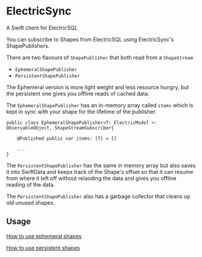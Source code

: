 # ElectricSync

A Swift client for ElectricSQL

You can subscribe to Shapes from ElectricSQL using ElectricSync's ShapePublishers.

There are two flavours of `ShapePublisher` that both read from a `ShapeStream`

- `EphemeralShapePublisher` 
- `PersistentShapePublisher`

The Ephemeral version is more light weight and less resource hungry, but the persistent one gives you offline reads of cached data.


The `EphemeralShapePublisher` has an in-memory array called `items` which is kept in sync with your shape for the lifetime of the publisher. 

```
public class EphemeralShapePublisher<T: ElectricModel >: ObservableObject, ShapeStreamSubscriber{

    @Published public var items: [T] = []
    
    ...
}
```

The `PersistentShapePublisher` has the same in memory array but also saves it into SwiftData and keeps track of the Shape's offset so that it can resume from where it left off without relaoding the data and gives you offline reading of the data.

The `PersistentShapePublisher` also has a garbage collector that cleans up old unused shapes.

## Usage

[How to use ephemeral shapes](./ephemeral.md)

[How to use persistent shapes](./persistent.md)




